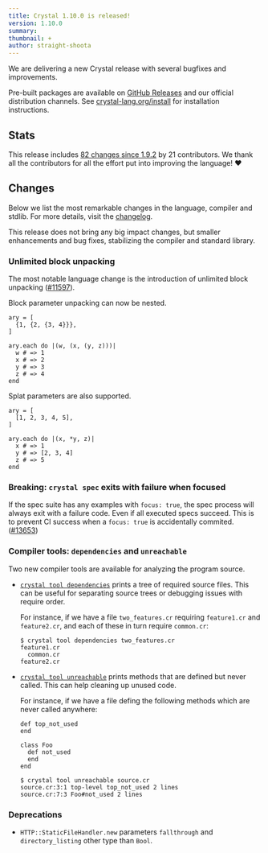 ```yaml
---
title: Crystal 1.10.0 is released!
version: 1.10.0
summary:
thumbnail: +
author: straight-shoota
---
```


We are delivering a new Crystal release with several bugfixes and improvements.

Pre-built packages are available on [GitHub Releases](https://github.com/crystal-lang/crystal/releases/tag/1.10.0)
and our official distribution channels.
See [crystal-lang.org/install](https://crystal-lang.org/install/) for
installation instructions.

## Stats

This release includes [82 changes since 1.9.2](https://github.com/crystal-lang/crystal/pulls?q=is%3Apr+milestone%3A1.10.0)
by 21 contributors. We thank all the contributors for all the effort put into
improving the language! ❤️

## Changes

Below we list the most remarkable changes in the language, compiler and stdlib.
For more details, visit the [changelog](https://github.com/crystal-lang/crystal/releases/tag/1.10.0).

This release does not bring any big impact changes, but smaller enhancements and
bug fixes, stabilizing the compiler and standard library.

### Unlimited block unpacking

The most notable language change is the introduction of unlimited block
unpacking ([#11597](https://github.com/crystal-lang/crystal/pull/11597)).

Block parameter unpacking can now be nested.

```crystal
ary = [
  {1, {2, {3, 4}}},
]

ary.each do |(w, (x, (y, z)))|
  w # => 1
  x # => 2
  y # => 3
  z # => 4
end
```

Splat parameters are also supported.

```crystal
ary = [
  [1, 2, 3, 4, 5],
]

ary.each do |(x, *y, z)|
  x # => 1
  y # => [2, 3, 4]
  z # => 5
end
```

### Breaking: `crystal spec` exits with failure when focused

If the spec suite has any examples with `focus: true`, the spec process will
always exit with a failure code. Even if all executed specs succeed.
This is to prevent CI success when a `focus: true` is accidentally commited. ([#13653](https://github.com/crystal-lang/crystal/pull/13653))

### Compiler tools: `dependencies` and `unreachable`

Two new compiler tools are available for analyzing the program source.

* [`crystal tool dependencies`](https://crystal-lang.org/reference/1.10/man/crystal#crystal-tool-dependencies)
  prints a tree of required source files. This can be useful for separating
  source trees or debugging issues with require order.

  For instance, if we have a file `two_features.cr` requiring `feature1.cr` and
  `feature2.cr`, and each of these in turn require `common.cr`:

  ```console
  $ crystal tool dependencies two_features.cr
  feature1.cr
    common.cr
  feature2.cr
  ```

* [`crystal tool unreachable`](https://crystal-lang.org/reference/1.10/man/crystal#crystal-tool-unreachable)
  prints methods that are defined but never called. This can help cleaning up
  unused code.

  For instance, if we have a file defing the following methods which are never
  called anywhere:

  ```crystal
  def top_not_used
  end

  class Foo
    def not_used
    end
  end
  ```

  ```console
  $ crystal tool unreachable source.cr
  source.cr:3:1 top-level top_not_used 2 lines
  source.cr:7:3 Foo#not_used 2 lines
  ```

### Deprecations

* `HTTP::StaticFileHandler.new` parameters `fallthrough` and `directory_listing`
   other type than `Bool`.

